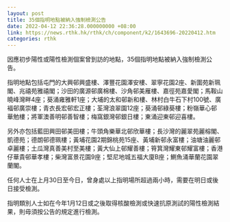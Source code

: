 ```yaml
---
layout: post
title: 35個指明地點被納入強制檢測公告
date: 2022-04-12 22:36:28.000000000 +08:00
link: https://news.rthk.hk/rthk/ch/component/k2/1643696-20220412.htm
categories: rthk
---
```


因應初步陽性或陽性檢測個案曾到訪的地點，35個指明地點被納入強制檢測公告。

指明地點包括屯門的大興邨興盛樓、澤豐花園澤安樓、翠寧花園2座、新圍苑新珮閣、兆禧苑雅禧閣；沙田的廣源邨廣棉樓、沙角邨美雁樓、嘉徑苑嘉愛閣；馬鞍山曉峰灣畔4座；葵涌雍雅軒1座；大埔的太和邨新和樓、林村白牛石下村100號、廣褔邨廣崇樓；青衣長宏邨宏正樓；荃灣浪翠園12座；葵涌邨綠葵樓；粉嶺華心邨華勉樓；將軍澳善明邨善智樓；梅窩銀灣邨銀日樓；東涌迎東邨迎喜樓。

另外亦包括藍田興田邨美田樓；牛頭角樂華北邨欣華樓；長沙灣的麗翠苑麗榕閣、凱德苑；德朗邨德珮樓；黃埔花園2期錦桃苑15座、黃埔新邨永富樓；油塘油麗邨卓麗樓；土瓜灣真善美村至美樓；黃大仙上邨耀善樓；筲箕灣耀東邨耀富樓；香港仔華貴邨華孝樓；柴灣富景花園9座；堅尼地城五福大廈B座；鰂魚涌華蘭花園翠蘭閣。

任何人士在上月30日至今日，曾身處以上指明場所超過兩小時，需要在明日或後日接受檢測。

指明類別人士如在今年1月12日或之後取得核酸檢測或快速抗原測試的陽性檢測結果，則毋須按公告的規定進行檢測。
